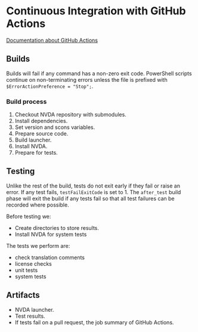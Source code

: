 # Continuous Integration with GitHub Actions

[Documentation about GitHub Actions](https://docs.github.com/en/actions)

## Builds

Builds will fail if any command has a non-zero exit code. PowerShell scripts continue on non-terminating errors unless the file is prefixed with `$ErrorActionPreference = "Stop";`.

### Build process
1. Checkout NVDA repository with submodules.
1. Install dependencies.
1. Set version and scons variables.
1. Prepare source code.
1. Build launcher.
1. Install NVDA.
1. Prepare for tests.

## Testing

Unlike the rest of the build, tests do not exit early if they fail or raise an error. If any test fails, `testFailExitCode` is set to 1. The `after_test` build phase will exit the build if any tests fail so that all test failures can be recorded where possible.

Before testing we:

* Create directories to store results.
* Install NVDA for system tests

The tests we perform are:

* check translation comments
* license checks
* unit tests
* system tests

## Artifacts

* NVDA launcher.
* Test results.
* If tests fail on a pull request, the job summary of GitHub Actions.
